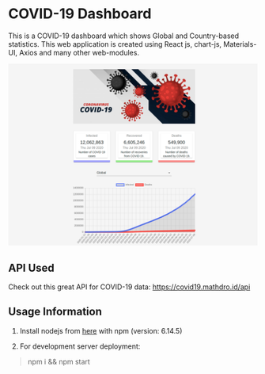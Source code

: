 # COVID-19 Dashboard
This is a COVID-19 dashboard which shows Global and Country-based statistics. This web application is created using React js, chart-js, Materials-UI, Axios and many other web-modules.

![COVID-19 Dashboard](https://raw.githubusercontent.com/pythonLoader/COVID-19-DashBoard/master/src/Images/COVID_19_Dashboard.png)

## API Used
Check out this great API for COVID-19 data:
https://covid19.mathdro.id/api

## Usage Information

1. Install nodejs from [here](https://nodejs.org/en/download/) with npm (version: 6.14.5)

2. For development server deployment:
> npm i && npm start

